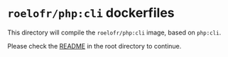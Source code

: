 # `roelofr/php:cli` dockerfiles

This directory will compile the `roelofr/php:cli` image, based
on `php:cli`.

Please check the
[README](https://github.com/roelofr/docker-php/blob/master/README.md) in the
root directory to continue.
